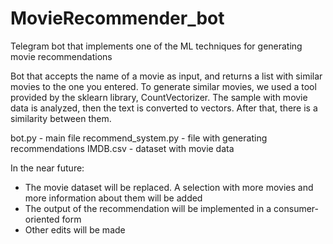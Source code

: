 # MovieRecommender_bot
Telegram bot that implements one of the ML techniques for generating movie recommendations

Bot that accepts the name of a movie as input, and returns a list with similar movies to the one you entered. To generate similar movies, we used a tool provided by the sklearn library, CountVectorizer. The sample with movie data is analyzed, then the text is converted to vectors. After that, there is a similarity between them.


bot.py - main file
recommend_system.py - file with generating recommendations
IMDB.csv - dataset with movie data

In the near future:
- The movie dataset will be replaced. A selection with more movies and more information about them will be added
- The output of the recommendation will be implemented in a consumer-oriented form
- Other edits will be made

